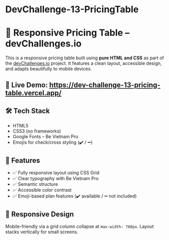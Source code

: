 # DevChallenge-13-PricingTable

# 💸 Responsive Pricing Table – devChallenges.io

This is a responsive pricing table built using **pure HTML and CSS** as part of the [devChallenges.io](https://www.devchallenges.io) project. It features a clean layout, accessible design, and adapts beautifully to mobile devices.

## 🧪 Live Demo: https://dev-challenge-13-pricing-table.vercel.app/

## 🛠 Tech Stack

- HTML5
- CSS3 (no frameworks)
- Google Fonts – Be Vietnam Pro
- Emojis for check/cross styling (✔️ / ➖)

## 🌟 Features

- ✅ Fully responsive layout using CSS Grid
- ✅ Clear typography with Be Vietnam Pro
- ✅ Semantic structure
- ✅ Accessible color contrast
- ✅ Emoji-based plan features (✔️ available / ➖ not included)

## 📱 Responsive Design

Mobile-friendly via a grid column collapse at `max-width: 768px`. Layout stacks vertically for small screens.

